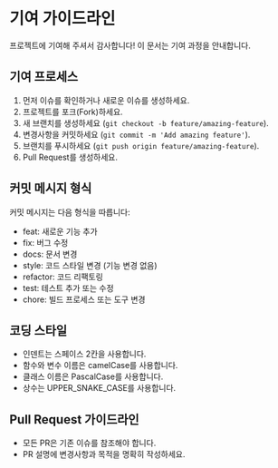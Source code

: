 # 기여 가이드라인

프로젝트에 기여해 주셔서 감사합니다! 이 문서는 기여 과정을 안내합니다.

## 기여 프로세스

1. 먼저 이슈를 확인하거나 새로운 이슈를 생성하세요.
2. 프로젝트를 포크(Fork)하세요.
3. 새 브랜치를 생성하세요 (`git checkout -b feature/amazing-feature`).
4. 변경사항을 커밋하세요 (`git commit -m 'Add amazing feature'`).
5. 브랜치를 푸시하세요 (`git push origin feature/amazing-feature`).
6. Pull Request를 생성하세요.

## 커밋 메시지 형식
커밋 메시지는 다음 형식을 따릅니다:
- feat: 새로운 기능 추가
- fix: 버그 수정
- docs: 문서 변경
- style: 코드 스타일 변경 (기능 변경 없음)
- refactor: 코드 리팩토링
- test: 테스트 추가 또는 수정
- chore: 빌드 프로세스 또는 도구 변경
## 코딩 스타일
* 인덴트는 스페이스 2칸을 사용합니다.
* 함수와 변수 이름은 camelCase를 사용합니다.
* 클래스 이름은 PascalCase를 사용합니다.
* 상수는 UPPER_SNAKE_CASE를 사용합니다.
## Pull Request 가이드라인
* 모든 PR은 기존 이슈를 참조해야 합니다.
* PR 설명에 변경사항과 목적을 명확히 작성하세요.